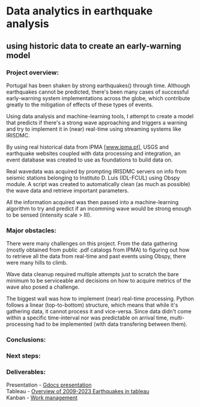 # Data analytics in earthquake analysis
##     using historic data to create an early-warning model

### Project overview:
Portugal has been shaken by strong earthquakes() through time. Although earthquakes cannot be predicted, there's been many cases of successful early-warning system implementations across the globe, which contribute greatly to the mitigation of effects of these types of events.

Using data analysis and machine-learning tools, I attempt to create a model that predicts if there's a strong wave approaching and triggers a warning and try to implement it in (near) real-time using streaming systems like IRISDMC.

By using real historical data from IPMA [www.ipma.pt], USGS and earthquake websites coupled with data processing and integration, an event database was created to use as foundations to build data on.

Real wavedata was acquired by prompting IRISDMC servers on info from seismic stations belonging to Instituto D. Luis (IDL-FCUL) using Obspy module. A script was created to automatically clean (as much as possible) the wave data and retrieve important parameters.

All the information acquired was then passed into a machine-learning algorithm to try and predict if an incomming wave would be strong enough to be sensed (intensity scale > III).

### Major obstacles:

There were many challenges on this project. From the data gathering (mostly obtained from public .pdf catalogs from IPMA) to figuring out how to retrieve all the data from real-time and past events using Obspy, there were many hills to climb.

Wave data cleanup required multiple attempts just to scratch the bare minimum to be serviceable and decisions on how to acquire metrics of the wave also posed a challenge.

The biggest wall was how to implement (near) real-time processing. Python follows a linear (top-to-bottom) structure, which means that while it's gathering data, it cannot process it and vice-versa. Since data didn't come within a specific time-interval nor was predictable on arrival time, multi-processing had to be implemented (with data transfering between them).

### Conclusions:



### Next steps:


### Deliverables:

Presentation - [Gdocs presentation](https://docs.google.com/presentation/d/1mfNBHb25qzymuxEZuQ3XqDP8nWq9iWIRDuMScPlRra4/edit?usp=sharing) <br>
Tableau - [Overview of 2009-2023 Earthquakes in tableau](https://public.tableau.com/views/Overview_17309892235290/Dashboard1?:language=en-US&publish=yes&:sid=&:redirect=auth&:display_count=n&:origin=viz_share_link)<br>
Kanban - [Work management](https://trello.com/invite/b/6717f6d1cbc0a1676b4a993f/ATTI641475a5e753919737745911417fa1b1302B2F1C/ews)<br>


